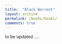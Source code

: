 ```yaml
---
title:  "Black Warrent"
layout: archive
permalink: /books/book1/
comments: true
---
```


to be updated ....
